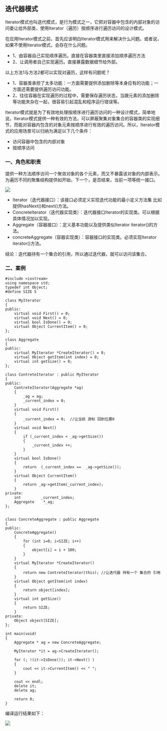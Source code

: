 ## 迭代器模式 ##

Iterator模式也叫迭代模式，是行为模式之一，它把对容器中包含的内部对象的访问委让给外部类，使用Iterator（遍历）按顺序进行遍历访问的设计模式。

在应用Iterator模式之前，首先应该明白Iterator模式用来解决什么问题。或者说，如果不使用Iterator模式，会存在什么问题。

- 1、由容器自己实现顺序遍历。直接在容器类里直接添加顺序遍历方法 
- 2、让调用者自己实现遍历。直接暴露数据细节给外部。

以上方法1与方法2都可以实现对遍历，这样有问题呢？

- 1、容器类承担了太多功能：一方面需要提供添加删除等本身应有的功能；一方面还需要提供遍历访问功能。
- 2、往往容器在实现遍历的过程中，需要保存遍历状态，当跟元素的添加删除等功能夹杂在一起，很容易引起混乱和程序运行错误等。

Iterator模式就是为了有效地处理按顺序进行遍历访问的一种设计模式，简单地说，Iterator模式提供一种有效的方法，可以屏蔽聚集对象集合的容器类的实现细节，而能对容器内包含的对象元素按顺序进行有效的遍历访问。所以，Iterator模式的应用场景可以归纳为满足以下几个条件：

- 访问容器中包含的内部对象 
- 按顺序访问

### 一、角色和职责 ###

提供一种方法顺序访问一个聚敛对象的各个元素，而又不暴露该对象的内部表示。为遍历不同的聚集结构提供如开始，下一个，是否结束，当前一项等统一接口。

![](https://i.imgur.com/8XRrx9C.png)

- Iterator（迭代器接口）：该接口必须定义实现迭代功能的最小定义方法集
比如提供hasNext()和next()方法。
- ConcreteIterator（迭代器实现类）：迭代器接口Iterator的实现类。可以根据具体情况加以实现。
- Aggregate（容器接口）：定义基本功能以及提供类似Iterator iterator()的方法。
- concreteAggregate（容器实现类）：容器接口的实现类。必须实现Iterator iterator()方法。

结论：迭代器持有一个集合的引用，所以通过迭代器，就可以访问该集合。

### 二、案例 ###

	#include <iostream>
	using namespace std;
	typedef int Object;
	#define SIZE 5 
	
	class MyIterator
	{
	public:
		virtual void First() = 0;
		virtual void Next() = 0;
		virtual bool IsDone() = 0;
		virtual Object CurrentItem() = 0;
	};
	
	class Aggregate
	{
	public:
		virtual MyIterator *CreateIterator() = 0;
		virtual Object getItem(int index) = 0;
		virtual int getSize() = 0;
	};
	
	class ContreteIterator : public MyIterator
	{
	public:
		ContreteIterator(Aggregate *ag)
		{
			_ag = ag;
			_current_index = 0;
		}
		virtual void First()
		{
			_current_index = 0;  //让当前 游标 回到位置0
		}
		virtual void Next()
		{
			if (_current_index < _ag->getSize())
			{
				_current_index ++;
			}
		}
		virtual bool IsDone()
		{
			return  (_current_index ==  _ag->getSize());
		}
		virtual Object CurrentItem()
		{
			return _ag->getItem(_current_index);
		}
	private:
		int			_current_index;
		Aggregate	 *_ag;
	};
	
	
	class ConcreteAggregate : public Aggregate
	{
	public:
		ConcreteAggregate()
		{
			for (int i=0; i<SIZE; i++)
			{
				object[i] = i + 100;
			}
		}
		virtual MyIterator *CreateIterator()
		{
			return new ContreteIterator(this); //让迭代器 持有一个 集合的 引用 
		}
		virtual Object getItem(int index)
		{
			return object[index];
		}
		virtual int getSize()
		{
			return SIZE;
		}
	private:
		Object object[SIZE]; 
	};
	
	int main(void)
	{
		Aggregate * ag = new ConcreteAggregate;
	
		MyIterator *it = ag->CreateIterator();
	
		for (; !(it->IsDone()); it->Next() )
		{
			cout << it->CurrentItem() << " ";
		}
	
		cout << endl;
		delete it;
		delete ag;
	
		return 0;
	}

编译运行结果如下：

![](https://i.imgur.com/xKSOxh4.png)


